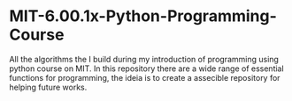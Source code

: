 # MIT-6.00.1x-Python-Programming-Course
All the algorithms the I build during my introduction of programming using python course on MIT.
In this repository there are a wide range of essential functions for programming, the ideia is to 
create a assecible repository for helping future works. 
